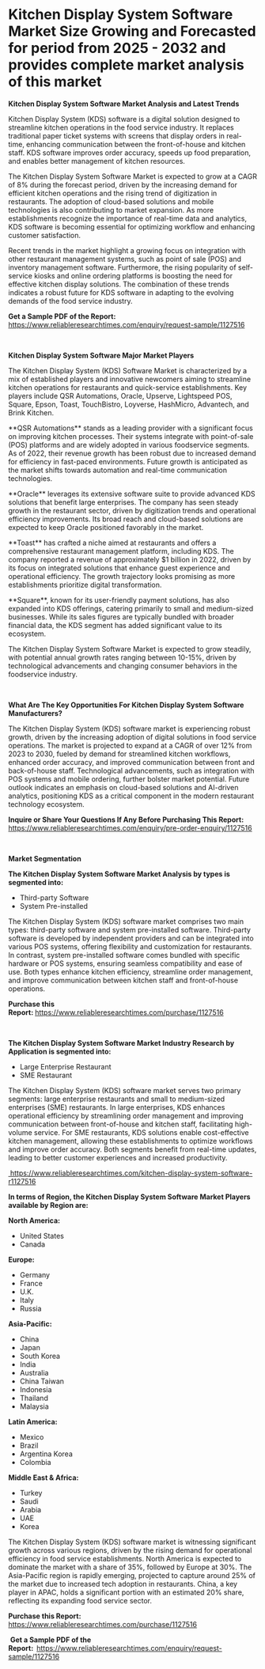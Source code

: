 <p><h1>Kitchen Display System Software Market Size Growing and Forecasted for period from 2025 - 2032 and provides complete market analysis of this market</h1></p><p><strong>Kitchen Display System Software Market Analysis and Latest Trends</strong></p>
<p><p>Kitchen Display System (KDS) software is a digital solution designed to streamline kitchen operations in the food service industry. It replaces traditional paper ticket systems with screens that display orders in real-time, enhancing communication between the front-of-house and kitchen staff. KDS software improves order accuracy, speeds up food preparation, and enables better management of kitchen resources.</p><p>The Kitchen Display System Software Market is expected to grow at a CAGR of 8% during the forecast period, driven by the increasing demand for efficient kitchen operations and the rising trend of digitization in restaurants. The adoption of cloud-based solutions and mobile technologies is also contributing to market expansion. As more establishments recognize the importance of real-time data and analytics, KDS software is becoming essential for optimizing workflow and enhancing customer satisfaction.</p><p>Recent trends in the market highlight a growing focus on integration with other restaurant management systems, such as point of sale (POS) and inventory management software. Furthermore, the rising popularity of self-service kiosks and online ordering platforms is boosting the need for effective kitchen display solutions. The combination of these trends indicates a robust future for KDS software in adapting to the evolving demands of the food service industry.</p></p>
<p><strong>Get a Sample PDF of the Report:&nbsp;</strong> <a href="https://www.reliableresearchtimes.com/enquiry/request-sample/1127516?utm_campaign=3113&utm_medium=2&utm_source=Github&utm_content=ia&utm_term=17042025&utm_id=kitchen-display-system-software">https://www.reliableresearchtimes.com/enquiry/request-sample/1127516</a></p>
<p>&nbsp;</p>
<p><strong>Kitchen Display System Software Major Market Players</strong></p>
<p><p>The Kitchen Display System (KDS) Software Market is characterized by a mix of established players and innovative newcomers aiming to streamline kitchen operations for restaurants and quick-service establishments. Key players include QSR Automations, Oracle, Upserve, Lightspeed POS, Square, Epson, Toast, TouchBistro, Loyverse, HashMicro, Advantech, and Brink Kitchen.</p><p>**QSR Automations** stands as a leading provider with a significant focus on improving kitchen processes. Their systems integrate with point-of-sale (POS) platforms and are widely adopted in various foodservice segments. As of 2022, their revenue growth has been robust due to increased demand for efficiency in fast-paced environments. Future growth is anticipated as the market shifts towards automation and real-time communication technologies.</p><p>**Oracle** leverages its extensive software suite to provide advanced KDS solutions that benefit large enterprises. The company has seen steady growth in the restaurant sector, driven by digitization trends and operational efficiency improvements. Its broad reach and cloud-based solutions are expected to keep Oracle positioned favorably in the market.</p><p>**Toast** has crafted a niche aimed at restaurants and offers a comprehensive restaurant management platform, including KDS. The company reported a revenue of approximately $1 billion in 2022, driven by its focus on integrated solutions that enhance guest experience and operational efficiency. The growth trajectory looks promising as more establishments prioritize digital transformation.</p><p>**Square**, known for its user-friendly payment solutions, has also expanded into KDS offerings, catering primarily to small and medium-sized businesses. While its sales figures are typically bundled with broader financial data, the KDS segment has added significant value to its ecosystem.</p><p>The Kitchen Display System Software Market is expected to grow steadily, with potential annual growth rates ranging between 10-15%, driven by technological advancements and changing consumer behaviors in the foodservice industry.</p></p>
<p>&nbsp;</p>
<p><strong>What Are The Key Opportunities For Kitchen Display System Software Manufacturers?</strong></p>
<p><p>The Kitchen Display System (KDS) software market is experiencing robust growth, driven by the increasing adoption of digital solutions in food service operations. The market is projected to expand at a CAGR of over 12% from 2023 to 2030, fueled by demand for streamlined kitchen workflows, enhanced order accuracy, and improved communication between front and back-of-house staff. Technological advancements, such as integration with POS systems and mobile ordering, further bolster market potential. Future outlook indicates an emphasis on cloud-based solutions and AI-driven analytics, positioning KDS as a critical component in the modern restaurant technology ecosystem.</p></p>
<p><strong>Inquire or Share Your Questions If Any Before Purchasing This Report:</strong> <a href="https://www.reliableresearchtimes.com/enquiry/pre-order-enquiry/1127516?utm_campaign=3113&utm_medium=2&utm_source=Github&utm_content=ia&utm_term=17042025&utm_id=kitchen-display-system-software">https://www.reliableresearchtimes.com/enquiry/pre-order-enquiry/1127516</a></p>
<p>&nbsp;</p>
<p><strong>Market Segmentation</strong></p>
<p><strong>The Kitchen Display System Software Market Analysis by types is segmented into:</strong></p>
<p><ul><li>Third-party Software</li><li>System Pre-installed</li></ul></p>
<p><p>The Kitchen Display System (KDS) software market comprises two main types: third-party software and system pre-installed software. Third-party software is developed by independent providers and can be integrated into various POS systems, offering flexibility and customization for restaurants. In contrast, system pre-installed software comes bundled with specific hardware or POS systems, ensuring seamless compatibility and ease of use. Both types enhance kitchen efficiency, streamline order management, and improve communication between kitchen staff and front-of-house operations.</p></p>
<p><strong>Purchase this Report:&nbsp;</strong><a href="https://www.reliableresearchtimes.com/purchase/1127516?utm_campaign=3113&utm_medium=2&utm_source=Github&utm_content=ia&utm_term=17042025&utm_id=kitchen-display-system-software">https://www.reliableresearchtimes.com/purchase/1127516</a></p>
<p>&nbsp;</p>
<p><strong>The Kitchen Display System Software Market Industry Research by Application is segmented into:</strong></p>
<p><ul><li>Large Enterprise Restaurant</li><li>SME Restaurant</li></ul></p>
<p><p>The Kitchen Display System (KDS) software market serves two primary segments: large enterprise restaurants and small to medium-sized enterprises (SME) restaurants. In large enterprises, KDS enhances operational efficiency by streamlining order management and improving communication between front-of-house and kitchen staff, facilitating high-volume service. For SME restaurants, KDS solutions enable cost-effective kitchen management, allowing these establishments to optimize workflows and improve order accuracy. Both segments benefit from real-time updates, leading to better customer experiences and increased productivity.</p></p>
<p><a href="https://www.reliableresearchtimes.com/kitchen-display-system-software-r1127516?utm_campaign=3113&utm_medium=2&utm_source=Github&utm_content=ia&utm_term=17042025&utm_id=kitchen-display-system-software">&nbsp;https://www.reliableresearchtimes.com/kitchen-display-system-software-r1127516</a></p>
<p><strong>In terms of Region, the Kitchen Display System Software Market Players available by Region are:</strong></p>
<p>
    <p> <strong> North America: </strong>
        <ul>
            <li>United States</li>
            <li>Canada</li>
        </ul>
        </p> 
    <p> <strong> Europe: </strong>
        <ul>
            <li>Germany</li>
            <li>France</li>
            <li>U.K.</li>
            <li>Italy</li>
            <li>Russia</li>
        </ul>
        </p> 
    <p> <strong> Asia-Pacific: </strong>
        <ul>
            <li>China</li>
            <li>Japan</li>
            <li>South Korea</li>
            <li>India</li>
            <li>Australia</li>
            <li>China Taiwan</li>
            <li>Indonesia</li>
            <li>Thailand</li>
            <li>Malaysia</li>
        </ul>
        </p> 
    <p> <strong> Latin America: </strong>
        <ul>
            <li>Mexico</li>
            <li>Brazil</li>
            <li>Argentina Korea</li>
            <li>Colombia</li>
        </ul>
        </p> 
    <p> <strong> Middle East & Africa: </strong>
        <ul>
            <li>Turkey</li>
            <li>Saudi</li>
            <li>Arabia</li>
            <li>UAE</li>
            <li>Korea</li>
        </ul>
    </p>
    </p>
<p><p>The Kitchen Display System (KDS) software market is witnessing significant growth across various regions, driven by the rising demand for operational efficiency in food service establishments. North America is expected to dominate the market with a share of 35%, followed by Europe at 30%. The Asia-Pacific region is rapidly emerging, projected to capture around 25% of the market due to increased tech adoption in restaurants. China, a key player in APAC, holds a significant portion with an estimated 20% share, reflecting its expanding food service sector.</p></p>
<p><strong>Purchase this Report: </strong><a href="https://www.reliableresearchtimes.com/purchase/1127516?utm_campaign=3113&utm_medium=2&utm_source=Github&utm_content=ia&utm_term=17042025&utm_id=kitchen-display-system-software">https://www.reliableresearchtimes.com/purchase/1127516</a></p>
<p>&nbsp;<strong>Get a Sample PDF of the Report:&nbsp;&nbsp;</strong><a href="https://www.reliableresearchtimes.com/enquiry/request-sample/1127516?utm_campaign=3113&utm_medium=2&utm_source=Github&utm_content=ia&utm_term=17042025&utm_id=kitchen-display-system-software">https://www.reliableresearchtimes.com/enquiry/request-sample/1127516</a></p>
<p><strong></strong></p>
<p><p></p><p></p><p></p></p>